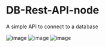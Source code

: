 # DB-Rest-API-node
A simple API to connect to a database

![image](https://user-images.githubusercontent.com/95447103/173497654-ae5e9858-4164-46b2-a34f-bc3ed3df378b.png)
![image](https://user-images.githubusercontent.com/95447103/173497718-41953992-b49e-434d-a71e-f026789ee3be.png)
![image](https://user-images.githubusercontent.com/95447103/174232869-bbc8f1a3-b5c6-4f51-a89a-3bf5d73a1e47.png)
